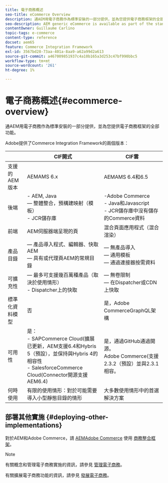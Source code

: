```yaml
---
title: 電子商務概述
seo-title: eCommerce Overview
description: 通AEM用電子商務作為標準安裝的一部分提供，並為您提供電子商務框架的全部功能。
seo-description: AEM generic eCommerce is available as part of the standard installation and provides you with the full functionality of the eCommerce framework.
contentOwner: Guillaume Carlino
topic-tags: e-commerce
content-type: reference
docset: aem65
feature: Commerce Integration Framework
exl-id: 3567bd28-73aa-401a-8aa9-a62a99d2a613
source-git-commit: a467009851937c4a10b165a3d253c47bf990bbc5
workflow-type: tm+mt
source-wordcount: '261'
ht-degree: 1%

---
```


# 電子商務概述{#ecommerce-overview}

通AEM用電子商務作為標準安裝的一部分提供，並為您提供電子商務框架的全部功能。

Adobe提供了Commerce Integration Framework的兩個版本：

|  | CIF開式 | CIF雲 |
|-------------------------|--------------------------------------------------------------------------------------------------------------------------------------------------------------------------------------------------------|------------------------------------------------------------------------------------------------------------------------|
| 支援的 AEM 版本 | AEMAMS 6.x | AEMAMS 6.4和6.5 |
| 後端 | - AEM, Java <br>  — 整體整合，預構建映射（模板）<br> - JCR儲存庫 | -Adobe Commerce <br>- Java和Javascript <br>- JCR儲存庫中沒有儲存的Commerce資料 |
| 前端 | AEM伺服器端呈現的頁 | 混合頁面應用程式（混合渲染） |
| 產品目錄 |  — 產品導入程式、編輯器、快取AEM <br> — 具有或代理頁AEM的常規目錄 |  — 無產品導入 <br> — 通用模板 <br> — 通過連接器按需資料 |
| 可擴充性 |  — 最多可支援幾百萬種產品（取決於使用情形） <br> - Dispatcher上的快取 |  — 無卷限制 <br> — 在Dispatcher或CDN上快取 |
| 標準化資料模型 | 否 | 是，Adobe CommerceGraphQL架構 |
| 可用性 | 是：<br> - SAPCommerce Cloud(擴展已更新，AEM支援6.4和Hybris 5（預設），並保持與Hybris 4的相容性 <br>- SalesforceCommerce Cloud(Connector開源支援AEM6.4) | 是，通過GitHub通過開源。 <br> Adobe Commerce(支援2.3.2（預設）並與2.3.1相容。 |
| 何時使用 | 有限的使用情形：對於可能需要導入小型靜態目錄的情形 | 大多數使用情形中的首選解決方案 |


## 部署其他實施 {#deploying-other-implementations}

對於AEM和Adobe Commerce，請 [AEMAdobe Commerce](/help/commerce/cif/integrating/magento.md) 使用 [商務整合框架](/help/commerce/cif/introduction.md)。

>[!NOTE]
>
>有關概念和管理電子商務實施的資訊，請參見 [管理電子商務](/help/commerce/cif-classic/administering/ecommerce.md)。
>
>有關擴展電子商務功能的資訊，請參見 [發展電子商務](/help/commerce/cif-classic/developing/ecommerce.md)。
